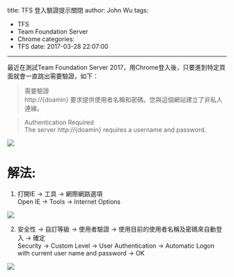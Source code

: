 title: TFS 登入驗證提示關閉
author: John Wu
tags:
  - TFS
  - Team Foundation Server
  - Chrome
categories:
  - TFS
date: 2017-03-28 22:07:00
---
最近在測試Team Foundation Server 2017，用Chrome登入後，只要進到特定頁面就會一直跳出需要驗證，如下：

> 需要驗證  
> http://{doamin} 要求提供使用者名稱和密碼。您與這個網站建立了非私人連線。  
  
> Authentication Required  
> The server http://{doamin} requires a username and password.

![](/images/pasted-0.png)

# 解法:

1. 打開IE -> 工具 -> 網際網路選項  
Open IE -> Tools -> Internet Options  

![](/images/pasted-1.png)

2. 安全性 -> 自訂等級 -> 使用者驗證 -> 使用目前的使用者名稱及密碼來自動登入 -> 確定  
Security -> Custom Level -> User Authentication -> Automatic Logon with current user name and password -> OK  

![](/images/pasted-17.png)